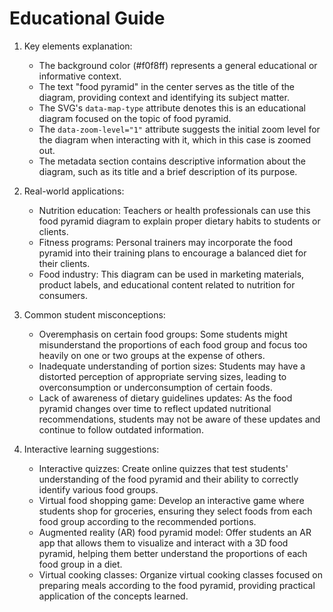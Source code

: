 # Educational Guide
1. Key elements explanation:
   - The background color (#f0f8ff) represents a general educational or informative context.
   - The text "food pyramid" in the center serves as the title of the diagram, providing context and identifying its subject matter.
   - The SVG's `data-map-type` attribute denotes this is an educational diagram focused on the topic of food pyramid.
   - The `data-zoom-level="1"` attribute suggests the initial zoom level for the diagram when interacting with it, which in this case is zoomed out.
   - The metadata section contains descriptive information about the diagram, such as its title and a brief description of its purpose.

2. Real-world applications:
   - Nutrition education: Teachers or health professionals can use this food pyramid diagram to explain proper dietary habits to students or clients.
   - Fitness programs: Personal trainers may incorporate the food pyramid into their training plans to encourage a balanced diet for their clients.
   - Food industry: This diagram can be used in marketing materials, product labels, and educational content related to nutrition for consumers.

3. Common student misconceptions:
   - Overemphasis on certain food groups: Some students might misunderstand the proportions of each food group and focus too heavily on one or two groups at the expense of others.
   - Inadequate understanding of portion sizes: Students may have a distorted perception of appropriate serving sizes, leading to overconsumption or underconsumption of certain foods.
   - Lack of awareness of dietary guidelines updates: As the food pyramid changes over time to reflect updated nutritional recommendations, students may not be aware of these updates and continue to follow outdated information.

4. Interactive learning suggestions:
   - Interactive quizzes: Create online quizzes that test students' understanding of the food pyramid and their ability to correctly identify various food groups.
   - Virtual food shopping game: Develop an interactive game where students shop for groceries, ensuring they select foods from each food group according to the recommended portions.
   - Augmented reality (AR) food pyramid model: Offer students an AR app that allows them to visualize and interact with a 3D food pyramid, helping them better understand the proportions of each food group in a diet.
   - Virtual cooking classes: Organize virtual cooking classes focused on preparing meals according to the food pyramid, providing practical application of the concepts learned.